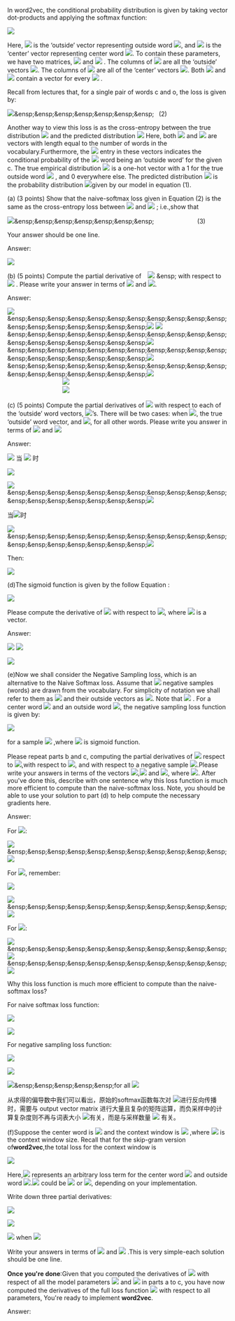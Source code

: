 In word2vec, the conditional probability distribution is given by taking vector dot-products and applying
the softmax function:

![](https://latex.codecogs.com/png.image?\dpi{110}%20P(O=o|C%20=%20c)=\frac{exp(u^T_0v_0)}{\sum_{w\in%20Vocab}exp(u_w^Tv_c)})   

Here,  ![](https://latex.codecogs.com/png.image?\dpi{110}%20u_0) is the ‘outside’ vector representing outside word ![](https://latex.codecogs.com/png.image?\dpi{110}%20o), and ![](https://latex.codecogs.com/png.image?\dpi{110}%20v_c) is the ‘center’ vector representing center word ![](https://latex.codecogs.com/png.image?\dpi{110}%20c). To contain these parameters, we have two matrices, ![](https://latex.codecogs.com/png.image?\dpi{110}%20U) and ![](https://latex.codecogs.com/png.image?\dpi{110}%20V) . The columns of ![](https://latex.codecogs.com/png.image?\dpi{110}%20U) are all the ‘outside’ vectors ![](https://latex.codecogs.com/png.image?\dpi{110}%20u_w). The columns of ![](https://latex.codecogs.com/png.image?\dpi{110}%20V) are all of the ‘center’ vectors ![](https://latex.codecogs.com/png.image?\dpi{110}%20v_w). Both ![](https://latex.codecogs.com/png.image?\dpi{110}%20U) and ![](https://latex.codecogs.com/png.image?\dpi{110}%20V) contain a vector for every
![](https://latex.codecogs.com/png.image?\dpi{110}%20w%20\in%20Vocabulary) .   

Recall from lectures that, for a single pair of words c and o, the loss is given by:  

![](https://latex.codecogs.com/png.image?\dpi{110}%20J_{naive-softmax}(v_c,o,U)=-logP(O=o|C=c))&ensp;&ensp;&ensp;&ensp;&ensp;&ensp;&ensp;&ensp;  (2)  

Another way to view this loss is as the cross-entropy between the true distribution ![](https://latex.codecogs.com/png.image?\dpi{110}%20y) and the predicted
distribution ![](https://latex.codecogs.com/png.image?\dpi{110}%20\hat{y}) Here, both ![](https://latex.codecogs.com/png.image?\dpi{110}%20y) and ![](https://latex.codecogs.com/png.image?\dpi{110}%20\hat{y}) are vectors with length equal to the number of words in the vocabulary.Furthermore, the ![](https://latex.codecogs.com/png.image?\dpi{110}%20k^{th}) entry in these vectors indicates the conditional probability of the ![](https://latex.codecogs.com/png.image?\dpi{110}%20k^{th}) word being an ‘outside word’ for the given c. The true empirical distribution ![](https://latex.codecogs.com/png.image?\dpi{110}%20y) is a one-hot vector with a 1 for the true outside word ![](https://latex.codecogs.com/png.image?\dpi{110}%20o) , and 0 everywhere else. The predicted distribution ![](https://latex.codecogs.com/png.image?\dpi{110}%20\hat{y}) is the probability distribution  ![](https://latex.codecogs.com/png.image?\dpi{110}%20P(O|C=c))given by our model in equation (1).  

(a) (3 points) Show that the naive-softmax loss given in Equation (2) is the same as the cross-entropy loss
between ![](https://latex.codecogs.com/png.image?\dpi{110}%20y) and ![](https://latex.codecogs.com/png.image?\dpi{110}%20\hat{y}) ; i.e.,show that 

![](https://latex.codecogs.com/png.image?\dpi{110}%20-\sum_{w%20\in{Vocab}}y_w%20log(\hat{y}_w)=-log(\hat{y_o}))&ensp;&ensp;&ensp;&ensp;&ensp;&ensp;&ensp;&ensp; &ensp;&ensp;&ensp;&ensp; &ensp;&ensp;&ensp;&ensp;&ensp;&ensp;&ensp;&ensp;(3)   

Your answer should be one line.  

Answer:  

![](https://latex.codecogs.com/png.image?\dpi{110}%20-\sum_{w%20\in{Vocab}}y_w%20log(\hat{y}_w)=-y_olog(\hat{y_o})-\sum_{w%20\in%20Vocab,w\neq%20o}y_wlog(\hat{y_w})=-log(\hat{y_o}))
 
(b) (5 points) Compute the partial derivative of &ensp; ![](https://latex.codecogs.com/png.image?\dpi{110}%20J_{naive-softmax}(v_c,%20o,%20U)) &ensp; with respect to ![](https://latex.codecogs.com/png.image?\dpi{110}%20v_c) . Please write your answer in terms of ![](https://latex.codecogs.com/png.image?\dpi{110}%20y,\hat{y}) and ![](https://latex.codecogs.com/png.image?\dpi{110}%20v_c).  

Answer:

![](https://latex.codecogs.com/png.image?\dpi{110}%20J_{naive-softmax}(v_c,o,U)=-log(P(O=o|C=c)))      
&ensp;&ensp;&ensp;&ensp;&ensp;&ensp;&ensp;&ensp;&ensp;&ensp;&ensp;&ensp;&ensp;&ensp;&ensp;&ensp;&ensp;&ensp;![](https://latex.codecogs.com/png.image?\dpi{110}%20=-log(\frac{exp(u_o^Tv_c)}{\sum_{w\in%20Vocab}exp(u_w^Tv_c)})=-u_o^Tv_c+log(\sum_{w\in%20Vocab}exp(u_w^T%20v_c)))
![](https://latex.codecogs.com/png.image?\dpi{110}%20\frac{\partial%20J_{naive-softmax(v_c,o,U)}}{\partial%20v_c}=-u_o+\frac{\partial%20(log(\sum_{w\in%20Vocab}exp(u_w^T%20v_c)))}{\partial%20v_c})     
&ensp;&ensp;&ensp;&ensp;&ensp;&ensp;&ensp;&ensp;&ensp;&ensp;&ensp;&ensp;&ensp;&ensp;&ensp;&ensp;&ensp;&ensp;![](https://latex.codecogs.com/png.image?\dpi{110}%20=u_o+\frac{1}{\sum_{w\in%20Vocab}exp(u_w^Tv_c)}\sum_{w\in%20Vocab}\frac{\partial%20(exp(u_w^T%20v_c))}{\partial%20v_c})        
&ensp;&ensp;&ensp;&ensp;&ensp;&ensp;&ensp;&ensp;&ensp;&ensp;&ensp;&ensp;&ensp;&ensp;&ensp;&ensp;&ensp;&ensp;![](https://latex.codecogs.com/png.image?\dpi{110}%20=-u_o+\frac{1}{\sum_{w\in%20Vocab}exp(u_w^T%20v_c)}\sum_{w\in%20Vocab}exp(u_w^T%20v_c)u_w)      
&ensp;&ensp;&ensp;&ensp;&ensp;&ensp;&ensp;&ensp;&ensp;&ensp;&ensp;&ensp;&ensp;&ensp;&ensp;&ensp;&ensp;&ensp;![](https://latex.codecogs.com/png.image?\dpi{110}%20=-u_o+\sum_{w\in%20Vocab}P(O=w|C=c)u_w)       
&ensp;&ensp;&ensp;&ensp;&ensp;&ensp;&ensp;&ensp;&ensp;&ensp;&ensp;&ensp;&ensp;&ensp;&ensp;&ensp;&ensp;&ensp;![](https://latex.codecogs.com/png.image?\dpi{110}%20=-u_o+\sum_{w\in%20Vocab}\hat{y_w}u_w)   
&ensp;&ensp;&ensp;&ensp;&ensp;&ensp;&ensp;&ensp;&ensp;&ensp;&ensp;&ensp;&ensp;&ensp;&ensp;&ensp;&ensp;&ensp;![](https://latex.codecogs.com/png.image?\dpi{110}%20U(\hat{y}-y))

(c) (5 points) Compute the partial derivatives of ![](https://latex.codecogs.com/png.image?\dpi{110}%20J_{naive-softmax}(v_c,%20o,%20U)) with respect to each of the ‘outside’ word vectors, ![](https://latex.codecogs.com/png.image?\dpi{110}%20u_w)’s. There will be two cases: when ![](https://latex.codecogs.com/png.image?\dpi{110}%20w=o), the true ‘outside’ word vector, and ![](https://latex.codecogs.com/png.image?\dpi{110}%20w\neq%20o), for all other words. Please write you answer in terms of ![](https://latex.codecogs.com/png.image?\dpi{110}%20y,\hat{y}) and ![](https://latex.codecogs.com/png.image?\dpi{110}%20U)

Answer:

![](https://latex.codecogs.com/png.image?\dpi{110}%20\frac{\partial%20J(v_c,o,U)}{\partial%20u_w}==\frac{\partial%20u_o^Tv_c}{\partial%20u_w}+\frac{\partial%20(log\sum_{w\in%20Vocab}exp(u_w^Tv_c))}{\partial%20u_w})   
当 ![](https://latex.codecogs.com/png.image?\dpi{110}%20w\neq%20o) 时   

![](https://latex.codecogs.com/png.image?\dpi{110}%20-\frac{\partial%20u_o^Tv_c}{\partial%20u_w}=0)    

![](https://latex.codecogs.com/png.image?\dpi{110}%20\therefore%20\frac{\partial%20J}{\partial%20u_w}=\frac{\partial%20(log\sum_{w%20\in%20Vocab}exp(u_w^Tv_c))}{\partial%20u_w}=\frac{1}{\sum_{w%20\in%20Vocab}exp(u_w^Tv_c)}\sum_{w%20\in%20Vocab}exp(u_w^Tv_c)v_c)    
&ensp;&ensp;&ensp;&ensp;&ensp;&ensp;&ensp;&ensp;&ensp;&ensp;&ensp;&ensp;&ensp;&ensp;&ensp;&ensp;&ensp;&ensp;![](https://latex.codecogs.com/png.image?\dpi{110}%200+p(O=w|C=c)v_c=\hat{y_w}v_c)

当![](https://latex.codecogs.com/png.image?\dpi{110}%20w=o)时  

![](https://latex.codecogs.com/png.image?\dpi{110}%20\frac{\partial%20J(v_c,o,U)}{\partial%20u_w}=-v_c+p(O=o|C=c)v_c)    
&ensp;&ensp;&ensp;&ensp;&ensp;&ensp;&ensp;&ensp;&ensp;&ensp;&ensp;&ensp;&ensp;&ensp;&ensp;&ensp;&ensp;&ensp;![](https://latex.codecogs.com/png.image?\dpi{110}%20=\hat{y_w}v_c-v_c=(\hat{y_w}-1)v_c)

Then:

![](https://latex.codecogs.com/png.image?\dpi{110}%20\frac{\partial%20J(v_c,o,%20U)}{\partial%20U}=v_c(\hat{y}-y)^T)

(d)The sigmoid function is given by the follow Equation :

![](https://latex.codecogs.com/png.image?\dpi{110}%20\sigma(x)=\frac{1}{1+e^{-x}}=\frac{e^x}{e^x+1})

Please compute the derivative of ![](https://latex.codecogs.com/png.image?\dpi{110}%20\sigma(x)) with respect to ![](https://latex.codecogs.com/png.image?\dpi{110}%20x), where ![](https://latex.codecogs.com/png.image?\dpi{110}%20x) is a vector.     

Answer:

![](https://latex.codecogs.com/png.image?\dpi{110}%20\frac{\partial%20\sigma{(x_i)}}{\partial%20x_i}=\frac{1}{(1+exp(-x_i))^2}exp(-x_i)=\sigma(x_i)(1-\sigma(x_i)))   
![](https://latex.codecogs.com/png.image?\dpi{110}%20\frac{\partial%20\sigma{(x)}}{\partial%20x}=\begin{bmatrix}\frac{\partial%20\sigma(x_j)}{\partial%20x_i}\end{bmatrix}_{d\times%20d})        

![](https://latex.codecogs.com/png.image?\dpi{110}%20=\begin{bmatrix}\sigma%27{(x_1)}%20&%200%20&%20\cdots%20%20&%200%20\\%200&%20\sigma%27{(x_2)}%20&%20\cdots%20%20&%200%20\\%20\vdots%20&%20\vdots%20&%20\vdots%20%20&%20\vdots%20%20\\%200&%200%20&%20\cdots%20%20&%20\sigma%27{(x_d)}%20\\\end{bmatrix}%20=diag(\sigma%27(x)))

(e)Now we shall consider the Negative Sampling loss, which is an alternative to the Naive Softmax loss. Assume that ![](https://latex.codecogs.com/png.image?\dpi{110}%20K) negative samples (words) are drawn from the vocabulary. For simplicity of notation we shall refer to them as ![](https://latex.codecogs.com/png.image?\dpi{110}%20w_1,w_2,...,w_K) and their outside vectors as ![](https://latex.codecogs.com/png.image?\dpi{110}%20u_1,...,u_K). Note that ![](https://latex.codecogs.com/png.image?\dpi{110}%20o%20\notin%20\{w_1,...,w_K%20\}) . For a center word ![](https://latex.codecogs.com/png.image?\dpi{110}%20c) and an outside word ![](https://latex.codecogs.com/png.image?\dpi{110}%20o), the negative sampling loss function is given by:  

![](https://latex.codecogs.com/png.image?\dpi{110}%20J_{neg-sample}(v_c,o,U)=-log(\sigma(u_o^Tv_c))-\sum_{k=1}^Klog(\sigma(-u_k^Tv_c)))    

for a sample  ![](https://latex.codecogs.com/png.image?\dpi{110}%20w_1,w_2,...,w_K) ,where ![](https://latex.codecogs.com/png.image?\dpi{110}%20\sigma(\cdot)) is sigmoid function.

Please repeat parts b and c, computing the partial derivatives of ![](https://latex.codecogs.com/png.image?\dpi{110}%20J_{neg-sample}) respect to ![](https://latex.codecogs.com/png.image?\dpi{110}%20v_c),with respect to ![](https://latex.codecogs.com/png.image?\dpi{110}%20u_o), and with respect to a negative sample ![](https://latex.codecogs.com/png.image?\dpi{110}%20u_k).Please write your answers in terms of the vectors ![](https://latex.codecogs.com/png.image?\dpi{110}%20u_o),![](https://latex.codecogs.com/png.image?\dpi{110}%20v_c) and ![](https://latex.codecogs.com/png.image?\dpi{110}%20u_k), where ![](https://latex.codecogs.com/png.image?\dpi{110}%20k%20\in%20[1,K]). After you've done this, describe with one sentence why this loss function is much more efficient to compute than the naive-softmax loss. Note, you should be able to use your solution to part (d) to help compute the necessary gradients here.

Answer:

For ![](https://latex.codecogs.com/png.image?\dpi{110}%20v_c):

![](https://latex.codecogs.com/png.image?\dpi{110}%20\frac{\partial%20J_{neg-sample}}{\partial%20v_c}=(\sigma(u_o^Tv_c)-1)u_o+\sum_{k=1}^{K}(1-\sigma(-u_k^Tv_c))u_k)     
&ensp;&ensp;&ensp;&ensp;&ensp;&ensp;&ensp;&ensp;&ensp;&ensp;&ensp;![](https://latex.codecogs.com/png.image?\dpi{110}%20=(\sigma(u_o^Tv_c)-1)u_o+\sum_{k=1}^K\sigma(u_k^Tv_c)u_k)

For ![](https://latex.codecogs.com/png.image?\dpi{110}%20u_o), remember:     

![](https://latex.codecogs.com/png.image?\dpi{110}%20o%20\notin%20\{w_1,...,w_K%20\})

![](https://latex.codecogs.com/png.image?\dpi{110}%20\frac{\partial%20J_{neg-sample}}{\partial%20u_o}=-\frac{1}{\sigma(u_o^Tv_c)}\cdot%20\sigma(u_o^Tv_c)(1-\sigma(u_o^Tv_c))v_c)      
&ensp;&ensp;&ensp;&ensp;&ensp;&ensp;&ensp;&ensp;&ensp;&ensp;&ensp;![](https://latex.codecogs.com/png.image?\dpi{110}%20=(\sigma(u_o^Tv_c)-1)v_c)   

For ![](https://latex.codecogs.com/png.image?\dpi{110}%20u_k):

![](https://latex.codecogs.com/png.image?\dpi{110}%20\frac{\partial%20J_{neg-sample}}{\partial%20u_o}=-\frac{1}{\sigma(-u_k^Tv_c)}\cdot%20\[\sigma(-u_k^Tv_c)(1-\sigma(-u_k^Tv_c))%20\](-v_c))     
&ensp;&ensp;&ensp;&ensp;&ensp;&ensp;&ensp;&ensp;&ensp;&ensp;&ensp;![](https://latex.codecogs.com/png.image?\dpi{110}%20=(1-\sigma(-u_k^Tv_c))v_c)     
&ensp;&ensp;&ensp;&ensp;&ensp;&ensp;&ensp;&ensp;&ensp;&ensp;&ensp;![](https://latex.codecogs.com/png.image?\dpi{110}%20=\sigma(u_k^Tv_c)v_c)    

Why this loss function is much more efficient to compute than the naive-softmax loss?

For naive softmax loss function:

![](https://latex.codecogs.com/png.image?\dpi{110}%20\frac{\partial%20J(v_c,o,U)}{\partial%20v_c}=U(\hat{y}-y))

![](https://latex.codecogs.com/png.image?\dpi{110}%20\frac{\partial%20J(v_c,o,U)}{\partial%20U}=v_c(\hat{y}-y)^T)

For negative sampling loss function:

![](https://latex.codecogs.com/png.image?\dpi{110}%20\frac{\partial%20J}{\partial%20v_c}=\sigma(-u_o^Tv_c)u_o+\sum_{k=1}^{K}\sigma(u_k^Tv_c)u_k)

![](https://latex.codecogs.com/png.image?\dpi{110}%20\frac{\partial%20J}{\partial%20u_o}=\sigma(-u_o^Tv_c)v_c=(\sigma(u_o^Tv_c)-1)v_c)

![](https://latex.codecogs.com/png.image?\dpi{110}%20\frac{\partial%20J}{\partial%20u_k}=\sigma(u_k^Tv_c)v_c)&ensp;&ensp;&ensp;&ensp;&ensp;for all ![](https://latex.codecogs.com/png.image?\dpi{110}%20k=1,2,...,K)

从求得的偏导数中我们可以看出，原始的softmax函数每次对 ![](https://latex.codecogs.com/png.image?\dpi{110}%20v_c)进行反向传播时，需要与 output vector matrix 进行大量且复杂的矩阵运算，而负采样中的计算复杂度则不再与词表大小 ![](https://latex.codecogs.com/png.image?\dpi{110}%20V)有关，而是与采样数量 ![](https://latex.codecogs.com/png.image?\dpi{110}%20K) 有关。  

(f)Suppose the center word is ![](https://latex.codecogs.com/png.image?\dpi{110}%20c=w_t) and the context window is ![](https://latex.codecogs.com/png.image?\dpi{110}%20\[%20w_{t-m},...,w_{t-1},w_t,w_{t+1},...,w_{t+m}\]) ,where ![](https://latex.codecogs.com/png.image?\dpi{110}%20m) is the context window size. Recall that for the skip-gram version of**word2vec**,the total loss for the context window is 

![](https://latex.codecogs.com/png.image?\dpi{110}%20J_{skip-gram}(v_c,w_{t-m},...,w_{t+m},U)=\sum_{-m\leq%20j\leq%20m%20\%20j\neq%20o}J(v_c,w_{t+j},U))    

Here,![](https://latex.codecogs.com/png.image?\dpi{110}%20J(v_c,w_{t+j},U)) represents an arbitrary loss term for the center word ![](https://latex.codecogs.com/png.image?\dpi{110}%20c=w_t) and outside word ![](https://latex.codecogs.com/png.image?\dpi{110}%20w_{t+j}).![](https://latex.codecogs.com/png.image?\dpi{110}%20J(v_c,w_{t+j},U)) could be ![](https://latex.codecogs.com/png.image?\dpi{110}%20J_{naive-softmax}(v_c,w_{t+j},U)) or ![](https://latex.codecogs.com/png.image?\dpi{110}%20J_{neg-softmax}(v_c,w_{t+j},U)), depending on your implementation.   

Write down three partial derivatives:

![](https://latex.codecogs.com/png.image?\dpi{110}%20\partial%20J_{skip-gram}(v_c,w_{t-m},...,w_{t+m},U)/\partial%20U)

![](https://latex.codecogs.com/png.image?\dpi{110}%20\partial%20J_{skip-gram}(v_c,w_{t-m},...,w_{t+m},U)/\partial%20v_c)

![](https://latex.codecogs.com/png.image?\dpi{110}%20\partial%20J_{skip-gram}(v_c,w_{t-m},...,w_{t+m},U)/\partial%20v_w) when ![](https://latex.codecogs.com/png.image?\dpi{110}%20w%20\neq%20c)  

Write your answers in terms of ![](https://latex.codecogs.com/png.image?\dpi{110}%20\partial%20J(v_c,w_{t+j},U)/%20\partial%20U) and ![](https://latex.codecogs.com/png.image?\dpi{110}%20\partial%20J(v_c,w_{t+j},U)/%20\partial%20v_c) .This is very simple-each solution should be one line.

**Once you're done**:Given that you computed the derivatives of ![](https://latex.codecogs.com/png.image?\dpi{110}%20\partial%20J(v_c,w_{t+j},U)) with respect of all the model parameters ![](https://latex.codecogs.com/png.image?\dpi{110}%20U) and ![](https://latex.codecogs.com/png.image?\dpi{110}%20V) in parts a to c, you have now computed the derivatives of the full loss function ![](https://latex.codecogs.com/png.image?\dpi{110}%20J_{skip-gram}) with respect to all parameters, You're ready to implement **word2vec**.

Answer:

![]()
